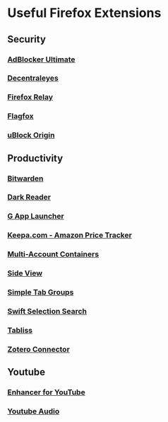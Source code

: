 # Useful Firefox Extensions

## Security
### [AdBlocker Ultimate](https://addons.mozilla.org/en-US/firefox/addon/adblocker-ultimate/)
### [Decentraleyes](https://addons.mozilla.org/en-US/firefox/addon/decentraleyes/)
### [Firefox Relay](https://addons.mozilla.org/en-US/firefox/addon/private-relay/)
### [Flagfox](https://addons.mozilla.org/en-US/firefox/addon/flagfox/)
### [uBlock Origin](https://addons.mozilla.org/en-US/firefox/addon/ublock-origin/)

## Productivity
### [Bitwarden](https://addons.mozilla.org/en-US/firefox/addon/bitwarden-password-manager/)
### [Dark Reader](https://addons.mozilla.org/en-US/firefox/addon/darkreader/)
### [G App Launcher](https://addons.mozilla.org/en-US/firefox/addon/google-shortcuts-all-google-se/)
### [Keepa.com - Amazon Price Tracker](https://addons.mozilla.org/en-US/firefox/addon/keepa/)
### [Multi-Account Containers](https://addons.mozilla.org/en-US/firefox/addon/multi-account-containers/)
### [Side View](https://addons.mozilla.org/en-US/firefox/addon/side-view/)
### [Simple Tab Groups](https://addons.mozilla.org/en-US/firefox/addon/simple-tab-groups/)
### [Swift Selection Search](https://addons.mozilla.org/en-US/firefox/addon/swift-selection-search/)
### [Tabliss](https://addons.mozilla.org/en-US/firefox/addon/tabliss/)
### [Zotero Connector](https://www.zotero.org/download/connectors)

## Youtube
### [Enhancer for YouTube](https://addons.mozilla.org/en-US/firefox/addon/enhancer-for-youtube/)
### [Youtube Audio](https://addons.mozilla.org/en-US/firefox/addon/youtube-audio/)